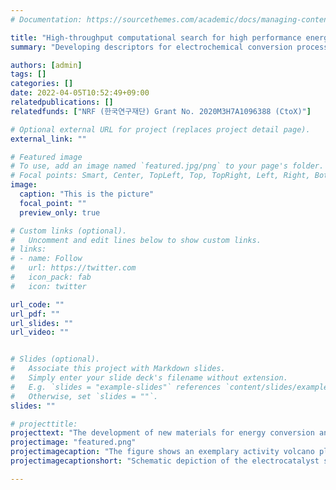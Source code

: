 ```yaml
---
# Documentation: https://sourcethemes.com/academic/docs/managing-content/

title: "High-throughput computational search for high performance energy materials"
summary: "Developing descriptors for electrochemical conversion processes which can be used to initialize high-throughput search for new materials, driven by fast machine learning techniques."

authors: [admin]
tags: []
categories: []
date: 2022-04-05T10:52:49+09:00
relatedpublications: []
relatedfunds: ["NRF (한국연구재단) Grant No. 2020M3H7A1096388 (CtoX)"]

# Optional external URL for project (replaces project detail page).
external_link: ""

# Featured image
# To use, add an image named `featured.jpg/png` to your page's folder.
# Focal points: Smart, Center, TopLeft, Top, TopRight, Left, Right, BottomLeft, Bottom, BottomRight.
image:
  caption: "This is the picture"
  focal_point: ""
  preview_only: true

# Custom links (optional).
#   Uncomment and edit lines below to show custom links.
# links:
# - name: Follow
#   url: https://twitter.com
#   icon_pack: fab
#   icon: twitter

url_code: ""
url_pdf: ""
url_slides: ""
url_video: ""


# Slides (optional).
#   Associate this project with Markdown slides.
#   Simply enter your slide deck's filename without extension.
#   E.g. `slides = "example-slides"` references `content/slides/example-slides.md`.
#   Otherwise, set `slides = ""`.
slides: ""

# projecttitle: 
projecttext: "The development of new materials for energy conversion and storage processes is significantly limited by the time it takes to synthesize new materials. Computational techniques can provide insights into a much wider range of materials in a short time-scale, but quantum chemical methods remain too slow to tackle the vast chemical material space. In this project, we are aiming therefore from detailed quantum chemical calculations and kinetic modeling to develop insights into descriptors that accurately depict catalytic activity and selectivity trends across materials. Such descriptors are planned to be learned by high-performance machine learning algorithms, so that they can be quickly estimated for a giant class of materials."
projectimage: "featured.png"
projectimagecaption: "The figure shows an exemplary activity volcano plotted as a function of two descriptors which accurately depict the activity trends across different electrocatalysts (shown as dots)."
projectimagecaptionshort: "Schematic depiction of the electrocatalyst screening approach."

---
```


